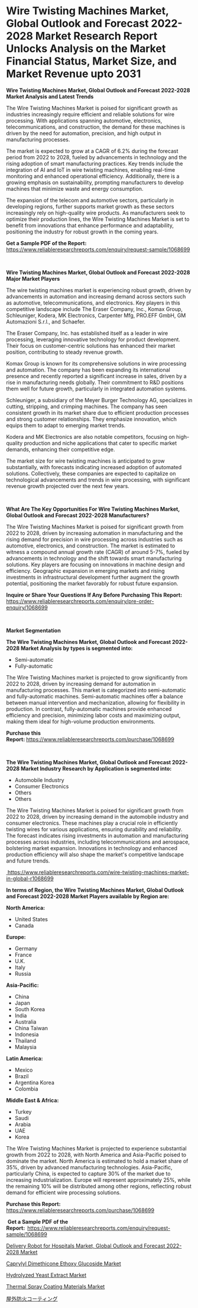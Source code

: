 <p><h1>Wire Twisting Machines Market, Global Outlook and Forecast 2022-2028 Market Research Report Unlocks Analysis on the Market Financial Status, Market Size, and Market Revenue upto 2031</h1></p><p><strong>Wire Twisting Machines Market, Global Outlook and Forecast 2022-2028 Market Analysis and Latest Trends</strong></p>
<p><p>The Wire Twisting Machines Market is poised for significant growth as industries increasingly require efficient and reliable solutions for wire processing. With applications spanning automotive, electronics, telecommunications, and construction, the demand for these machines is driven by the need for automation, precision, and high output in manufacturing processes. </p><p>The market is expected to grow at a CAGR of 6.2% during the forecast period from 2022 to 2028, fueled by advancements in technology and the rising adoption of smart manufacturing practices. Key trends include the integration of AI and IoT in wire twisting machines, enabling real-time monitoring and enhanced operational efficiency. Additionally, there is a growing emphasis on sustainability, prompting manufacturers to develop machines that minimize waste and energy consumption. </p><p>The expansion of the telecom and automotive sectors, particularly in developing regions, further supports market growth as these sectors increasingly rely on high-quality wire products. As manufacturers seek to optimize their production lines, the Wire Twisting Machines Market is set to benefit from innovations that enhance performance and adaptability, positioning the industry for robust growth in the coming years.</p></p>
<p><strong>Get a Sample PDF of the Report:&nbsp;</strong> <a href="https://www.reliableresearchreports.com/enquiry/request-sample/1068699">https://www.reliableresearchreports.com/enquiry/request-sample/1068699</a></p>
<p>&nbsp;</p>
<p><strong>Wire Twisting Machines Market, Global Outlook and Forecast 2022-2028 Major Market Players</strong></p>
<p><p>The wire twisting machines market is experiencing robust growth, driven by advancements in automation and increasing demand across sectors such as automotive, telecommunications, and electronics. Key players in this competitive landscape include The Eraser Company, Inc., Komax Group, Schleuniger, Kodera, MK Electronics, Carpenter Mfg, PRO.EFF GmbH, GM Automazioni S.r.l., and Schaefer.</p><p>The Eraser Company, Inc. has established itself as a leader in wire processing, leveraging innovative technology for product development. Their focus on customer-centric solutions has enhanced their market position, contributing to steady revenue growth. </p><p>Komax Group is known for its comprehensive solutions in wire processing and automation. The company has been expanding its international presence and recently reported a significant increase in sales, driven by a rise in manufacturing needs globally. Their commitment to R&D positions them well for future growth, particularly in integrated automation systems.</p><p>Schleuniger, a subsidiary of the Meyer Burger Technology AG, specializes in cutting, stripping, and crimping machines. The company has seen consistent growth in its market share due to efficient production processes and strong customer relationships. They emphasize innovation, which equips them to adapt to emerging market trends.</p><p>Kodera and MK Electronics are also notable competitors, focusing on high-quality production and niche applications that cater to specific market demands, enhancing their competitive edge. </p><p>The market size for wire twisting machines is anticipated to grow substantially, with forecasts indicating increased adoption of automated solutions. Collectively, these companies are expected to capitalize on technological advancements and trends in wire processing, with significant revenue growth projected over the next few years.</p></p>
<p>&nbsp;</p>
<p><strong>What Are The Key Opportunities For Wire Twisting Machines Market, Global Outlook and Forecast 2022-2028 Manufacturers?</strong></p>
<p><p>The Wire Twisting Machines Market is poised for significant growth from 2022 to 2028, driven by increasing automation in manufacturing and the rising demand for precision in wire processing across industries such as automotive, electronics, and construction. The market is estimated to witness a compound annual growth rate (CAGR) of around 5-7%, fueled by advancements in technology and the shift towards smart manufacturing solutions. Key players are focusing on innovations in machine design and efficiency. Geographic expansion in emerging markets and rising investments in infrastructural development further augment the growth potential, positioning the market favorably for robust future expansion.</p></p>
<p><strong>Inquire or Share Your Questions If Any Before Purchasing This Report:</strong> <a href="https://www.reliableresearchreports.com/enquiry/pre-order-enquiry/1068699">https://www.reliableresearchreports.com/enquiry/pre-order-enquiry/1068699</a></p>
<p>&nbsp;</p>
<p><strong>Market Segmentation</strong></p>
<p><strong>The Wire Twisting Machines Market, Global Outlook and Forecast 2022-2028 Market Analysis by types is segmented into:</strong></p>
<p><ul><li>Semi-automatic</li><li>Fully-automatic</li></ul></p>
<p><p>The Wire Twisting Machines market is projected to grow significantly from 2022 to 2028, driven by increasing demand for automation in manufacturing processes. This market is categorized into semi-automatic and fully-automatic machines. Semi-automatic machines offer a balance between manual intervention and mechanization, allowing for flexibility in production. In contrast, fully-automatic machines provide enhanced efficiency and precision, minimizing labor costs and maximizing output, making them ideal for high-volume production environments.</p></p>
<p><strong>Purchase this Report:&nbsp;</strong><a href="https://www.reliableresearchreports.com/purchase/1068699">https://www.reliableresearchreports.com/purchase/1068699</a></p>
<p>&nbsp;</p>
<p><strong>The Wire Twisting Machines Market, Global Outlook and Forecast 2022-2028 Market Industry Research by Application is segmented into:</strong></p>
<p><ul><li>Automobile Industry</li><li>Consumer Electronics</li><li>Others</li><li>Others</li></ul></p>
<p><p>The Wire Twisting Machines Market is poised for significant growth from 2022 to 2028, driven by increasing demand in the automobile industry and consumer electronics. These machines play a crucial role in efficiently twisting wires for various applications, ensuring durability and reliability. The forecast indicates rising investments in automation and manufacturing processes across industries, including telecommunications and aerospace, bolstering market expansion. Innovations in technology and enhanced production efficiency will also shape the market's competitive landscape and future trends.</p></p>
<p><a href="https://www.reliableresearchreports.com/wire-twisting-machines-market-in-global-r1068699">&nbsp;https://www.reliableresearchreports.com/wire-twisting-machines-market-in-global-r1068699</a></p>
<p><strong>In terms of Region, the Wire Twisting Machines Market, Global Outlook and Forecast 2022-2028 Market Players available by Region are:</strong></p>
<p>
    <p> <strong> North America: </strong>
        <ul>
            <li>United States</li>
            <li>Canada</li>
        </ul>
        </p> 
    <p> <strong> Europe: </strong>
        <ul>
            <li>Germany</li>
            <li>France</li>
            <li>U.K.</li>
            <li>Italy</li>
            <li>Russia</li>
        </ul>
        </p> 
    <p> <strong> Asia-Pacific: </strong>
        <ul>
            <li>China</li>
            <li>Japan</li>
            <li>South Korea</li>
            <li>India</li>
            <li>Australia</li>
            <li>China Taiwan</li>
            <li>Indonesia</li>
            <li>Thailand</li>
            <li>Malaysia</li>
        </ul>
        </p> 
    <p> <strong> Latin America: </strong>
        <ul>
            <li>Mexico</li>
            <li>Brazil</li>
            <li>Argentina Korea</li>
            <li>Colombia</li>
        </ul>
        </p> 
    <p> <strong> Middle East & Africa: </strong>
        <ul>
            <li>Turkey</li>
            <li>Saudi</li>
            <li>Arabia</li>
            <li>UAE</li>
            <li>Korea</li>
        </ul>
    </p>
    </p>
<p><p>The Wire Twisting Machines Market is projected to experience substantial growth from 2022 to 2028, with North America and Asia-Pacific poised to dominate the market. North America is estimated to hold a market share of 35%, driven by advanced manufacturing technologies. Asia-Pacific, particularly China, is expected to capture 30% of the market due to increasing industrialization. Europe will represent approximately 25%, while the remaining 10% will be distributed among other regions, reflecting robust demand for efficient wire processing solutions.</p></p>
<p><strong>Purchase this Report: </strong><a href="https://www.reliableresearchreports.com/purchase/1068699">https://www.reliableresearchreports.com/purchase/1068699</a></p>
<p>&nbsp;<strong>Get a Sample PDF of the Report:&nbsp;&nbsp;</strong><a href="https://www.reliableresearchreports.com/enquiry/request-sample/1068699">https://www.reliableresearchreports.com/enquiry/request-sample/1068699</a></p>
<p><strong></strong></p>
<p><p><a href="https://github.com/SanjidaMahmud54/Market-Research-Report-List-1/blob/main/delivery-robot-for-hospitals-market-global-outlook-and-forecast-2022-2028-market.md">Delivery Robot for Hospitals Market, Global Outlook and Forecast 2022-2028 Market</a></p><p><a href="https://medium.com/@billyrice626/the-growth-of-the-caprylyl-dimethicone-ethoxy-glucoside-market-has-been-significant-driven-by-431256302cdd">Caprylyl Dimethicone Ethoxy Glucoside Market</a></p><p><a href="https://medium.com/@billyrice626/in-the-hydrolyzed-yeast-extract-market-the-main-focus-is-on-keeping-costs-low-and-getting-the-efb2ddf54863">Hydrolyzed Yeast Extract Market</a></p><p><a href="https://issuu.com/reportprime-2/docs/thermal-spray-coating-materials-mar_79f8bf99a9e125">Thermal Spray Coating Materials Market</a></p><p><a href="https://medium.com/@jamiebertrgnaum3545/outdoor-fire-protection-coatings-market-%E3%81%AF-%E3%82%B3%E3%82%B9%E3%83%88%E7%AE%A1%E7%90%86%E3%81%A8%E5%8A%B9%E7%8E%87%E5%90%91%E4%B8%8A%E3%82%92%E5%84%AA%E5%85%88%E3%81%97%E3%81%BE%E3%81%99-%E3%81%95%E3%82%89%E3%81%AB-%E5%A0%B1%E5%91%8A%E6%9B%B8%E3%81%AF%E5%B8%82%E5%A0%B4%E3%81%AE%E9%9C%80%E8%A6%81%E9%9D%A2%E3%81%A8%E4%BE%9B%E7%B5%A6%E9%9D%A2%E3%81%AE%E4%B8%A1%E6%96%B9%E3%82%92%E3%82%AB%E3%83%90%E3%83%BC%E3%81%97%E3%81%A6%E3%81%84%E3%81%BE%E3%81%99-8ffc4a2534cc">屋外防火コーティング</a></p></p>
